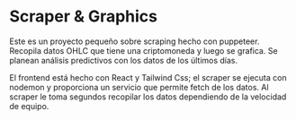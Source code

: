 # Scraper & Graphics
Este es un proyecto pequeño sobre scraping hecho con puppeteer. Recopila datos OHLC que tiene una criptomoneda y luego se grafica. Se planean análisis predictivos con los datos de los últimos días.

El frontend está hecho con React y Tailwind Css; el scraper se ejecuta con nodemon y proporciona un servicio que permite fetch de los datos. Al scraper le toma segundos recopilar los datos dependiendo de la velocidad de equipo.
